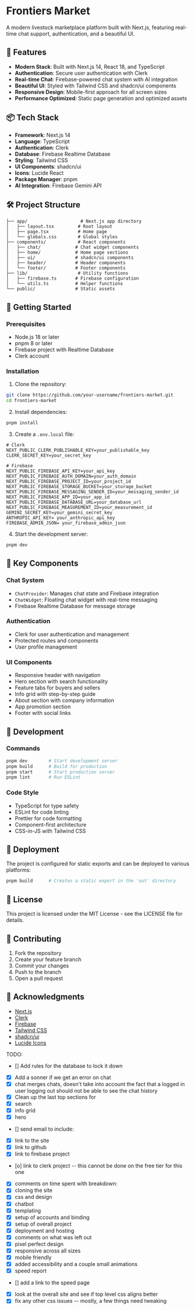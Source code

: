 # Frontiers Market

A modern livestock marketplace platform built with Next.js, featuring real-time chat support, authentication, and a beautiful UI.

## 🚀 Features

- **Modern Stack**: Built with Next.js 14, React 18, and TypeScript
- **Authentication**: Secure user authentication with Clerk
- **Real-time Chat**: Firebase-powered chat system with AI integration
- **Beautiful UI**: Styled with Tailwind CSS and shadcn/ui components
- **Responsive Design**: Mobile-first approach for all screen sizes
- **Performance Optimized**: Static page generation and optimized assets

## 📦 Tech Stack

- **Framework**: Next.js 14
- **Language**: TypeScript
- **Authentication**: Clerk
- **Database**: Firebase Realtime Database
- **Styling**: Tailwind CSS
- **UI Components**: shadcn/ui
- **Icons**: Lucide React
- **Package Manager**: pnpm
- **AI Integration**: Firebase Gemini API

## 🛠️ Project Structure

```
├── app/                    # Next.js app directory
│   ├── layout.tsx         # Root layout
│   ├── page.tsx           # Home page
│   └── globals.css        # Global styles
├── components/            # React components
│   ├── chat/             # Chat widget components
│   ├── home/             # Home page sections
│   ├── ui/               # shadcn/ui components
│   ├── header/           # Header components
│   └── footer/           # Footer components
├── lib/                   # Utility functions
│   ├── firebase.ts       # Firebase configuration
│   └── utils.ts          # Helper functions
└── public/               # Static assets
```

## 🚀 Getting Started

### Prerequisites

- Node.js 18 or later
- pnpm 8 or later
- Firebase project with Realtime Database
- Clerk account

### Installation

1. Clone the repository:
```bash
git clone https://github.com/your-username/frontiers-market.git
cd frontiers-market
```

2. Install dependencies:
```bash
pnpm install
```

3. Create a `.env.local` file:
```env
# Clerk
NEXT_PUBLIC_CLERK_PUBLISHABLE_KEY=your_publishable_key
CLERK_SECRET_KEY=your_secret_key

# Firebase
NEXT_PUBLIC_FIREBASE_API_KEY=your_api_key
NEXT_PUBLIC_FIREBASE_AUTH_DOMAIN=your_auth_domain
NEXT_PUBLIC_FIREBASE_PROJECT_ID=your_project_id
NEXT_PUBLIC_FIREBASE_STORAGE_BUCKET=your_storage_bucket
NEXT_PUBLIC_FIREBASE_MESSAGING_SENDER_ID=your_messaging_sender_id
NEXT_PUBLIC_FIREBASE_APP_ID=your_app_id
NEXT_PUBLIC_FIREBASE_DATABASE_URL=your_database_url
NEXT_PUBLIC_FIREBASE_MEASUREMENT_ID=your_measurement_id
GEMINI_SECRET_KEY=your_gemini_secret_key
ANTHROPIC_API_KEY= your_anthropic_api_key
FIREBASE_ADMIN_JSON= your_firebase_admin_json

```

4. Start the development server:
```bash
pnpm dev
```

## 📁 Key Components

### Chat System
- `ChatProvider`: Manages chat state and Firebase integration
- `ChatWidget`: Floating chat widget with real-time messaging
- Firebase Realtime Database for message storage

### Authentication
- Clerk for user authentication and management
- Protected routes and components
- User profile management

### UI Components
- Responsive header with navigation
- Hero section with search functionality
- Feature tabs for buyers and sellers
- Info grid with step-by-step guide
- About section with company information
- App promotion section
- Footer with social links

## 🔧 Development

### Commands

```bash
pnpm dev        # Start development server
pnpm build      # Build for production
pnpm start      # Start production server
pnpm lint       # Run ESLint
```

### Code Style

- TypeScript for type safety
- ESLint for code linting
- Prettier for code formatting
- Component-first architecture
- CSS-in-JS with Tailwind CSS

## 🚀 Deployment

The project is configured for static exports and can be deployed to various platforms:

```bash
pnpm build      # Creates a static export in the 'out' directory
```

## 📝 License

This project is licensed under the MIT License - see the LICENSE file for details.

## 🤝 Contributing

1. Fork the repository
2. Create your feature branch
3. Commit your changes
4. Push to the branch
5. Open a pull request

## 🙏 Acknowledgments

- [Next.js](https://nextjs.org/)
- [Clerk](https://clerk.dev/)
- [Firebase](https://firebase.google.com/)
- [Tailwind CSS](https://tailwindcss.com/)
- [shadcn/ui](https://ui.shadcn.com/)
- [Lucide Icons](https://lucide.dev/)


TODO:
- [] Add rules for the database to lock it down
- [x] Add a sonner if we get an error on chat
- [x] chat merges chats, doesn't take into account the fact that a logged in user logging out should not be able to see the chat history
- [x] Clean up the last top sections for
 - [x] search
 - [x] info grid
 - [x] hero
- [] send email to include:
 - [x] link to the site
 - [x] link to github
 - [x] link to firebase project
 - [o] link to clerk project -- this cannot be done on the free tier for this one
 - [x] comments on time spent with breakdown:
  - [x] cloning the site
  - [x] css and design
  - [x] chatbot
  - [x] templating
  - [x] setup of accounts and binding
  - [x] setup of overall project
  - [x] deployment and hosting
- [x] comments on what was left out
 - [x] pixel perfect design
 - [x] responsive across all sizes
 - [x] mobile friendly
 - [x] added accessibility and a couple small animations
- [x] speed report
- [] add a link to the speed page
- [x] look at the overall site and see if top level css aligns better
- [x] fix any other css issues -- mostly, a few things need tweaking